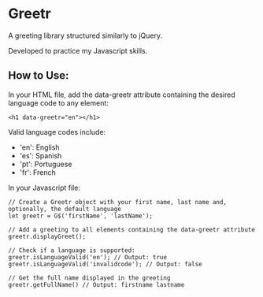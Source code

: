Greetr 
====

A greeting library structured similarly to jQuery.

Developed to practice my Javascript skills.

How to Use:
----

In your HTML file, add the data-greetr attribute containing the desired language code to any element:
```
<h1 data-greetr="en"></h1>
```

Valid language codes include:
* 'en': English
* 'es': Spanish
* 'pt': Portuguese
* 'fr': French


In your Javascript file:
```
// Create a Greetr object with your first name, last name and, optionally, the default language 
let greetr = G$('firstName', 'lastName');

// Add a greeting to all elements containing the data-greetr attribute 
greetr.displayGreet();

// Check if a language is supported:
greetr.isLanguageValid('en'); // Output: true
greetr.isLanguageValid('invalidcode'); // Output: false

// Get the full name displayed in the greeting
greetr.getFullName() // Output: firstname lastname
``` 